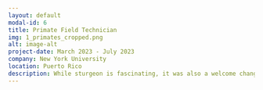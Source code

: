 ```yaml
---
layout: default
modal-id: 6
title: Primate Field Technician
img: 1_primates_cropped.png
alt: image-alt
project-date: March 2023 - July 2023
company: New York University
location: Puerto Rico
description: While sturgeon is fascinating, it was also a welcome change to "get my feet dry" and return to terrestrial work. I had the opportunity to travel to Puerto Rico to study rhesus monkeys at Cayo Santiago, the Caribbean Primate Research Center. During this project, I was affiliated with the James Highman lab at New York University, collecting noninvasive data such as urine, fecal, and wound analysis for use in aging studies. In Puerto Rico, my role offered a new and exciting challenge - learning to identify individual monkeys. On Cayo Santiago, there are approximately 1,500 monkeys, and my task involved identifying and tracking a specific group of 50. I needed to know each of my individual monkeys, and learning them in a sea of so many monkeys was difficult. Identifying monkeys required meticulous attention to detail, recording every aspect of each monkey, including their unique behaviors (one monkey I could initially only remember by the way he licked his wrist every 10 seconds), intriguing social patterns (like that one mating pair that got mad when I was around), and discerning their physical features (you would be surprised that a "crooked tail" is a pervasive, often unhelpful feature). This experience undoubtedly taught me patience and honed my skills in maintaining organized and detailed field notes.
---
```

